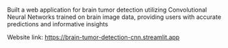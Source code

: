 Built a web application for brain tumor detection utilizing Convolutional Neural Networks trained on brain image data, providing users with accurate predictions and informative insights

Website link: https://brain-tumor-detection-cnn.streamlit.app
